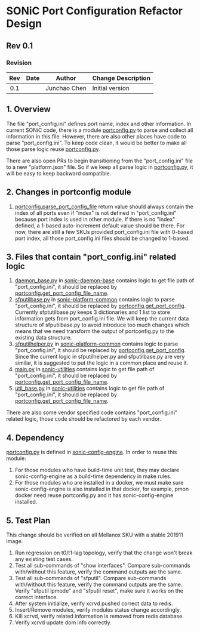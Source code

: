 # SONiC Port Configuration Refactor Design #

## Rev 0.1 ###

### Revision ###

 | Rev |     Date    |       Author       | Change Description                |
 |:---:|:-----------:|:------------------:|-----------------------------------|
 | 0.1 |             |      Junchao Chen  | Initial version                   |

## 1. Overview

The file "port_config.ini" defines port name, index and other information. In current SONiC code, there is a module [portconfig.py](https://github.com/sonic-net/sonic-buildimage/blob/master/src/sonic-config-engine/portconfig.py) to parse and collect all information in this file. However, there are also other places have code to parse "port_config.ini". To keep code clean, it would be better to make all those parse logic reuse [portconfig.py](https://github.com/sonic-net/sonic-buildimage/blob/master/src/sonic-config-engine/portconfig.py).

There are also open PRs to begin transitioning from the "port_config.ini" file to a new "platform.json" file. So if we keep all parse logic in [portconfig.py](https://github.com/sonic-net/sonic-buildimage/blob/master/src/sonic-config-engine/portconfig.py), it will be easy to keep backward compatible.

## 2. Changes in portconfig module

1. [portconfig.parse_port_config_file](https://github.com/sonic-net/sonic-buildimage/blob/142d45ce98008aac6437070a3a941083494b52a8/src/sonic-config-engine/portconfig.py#L28) return value should always contain the index of all ports even if "index" is not defined in "port_config.ini" because port index is used in other module. If there is no "index" defined, a 1-based auto-increment default value should be there. For now, there are still a few SKUs provided port_config.ini file with 0-based port index, all those port_config.ini files should be changed to 1-based.

## 3. Files that contain "port_config.ini" related logic

1. [daemon_base.py](https://github.com/sonic-net/sonic-buildimage/blob/master/src/sonic-daemon-base/sonic_daemon_base/daemon_base.py) in [sonic-daemon-base](https://github.com/sonic-net/sonic-buildimage/tree/master/src/sonic-daemon-base) contains logic to get file path of "port_config.ini", it should be replaced by [portconfig.get_port_config_file_name](https://github.com/sonic-net/sonic-buildimage/blob/142d45ce98008aac6437070a3a941083494b52a8/src/sonic-config-engine/portconfig.py#L6).
2. [sfputilbase.py](https://github.com/sonic-net/sonic-platform-common/blob/master/sonic_platform_base/sonic_sfp/sfputilbase.py) in [sonic-platform-common](https://github.com/sonic-net/sonic-platform-common) contains logic to parse "port_config.ini", it should be replaced by [portconfig.get_port_config](https://github.com/sonic-net/sonic-buildimage/blob/142d45ce98008aac6437070a3a941083494b52a8/src/sonic-config-engine/portconfig.py#L20). Currently sfptutilbase.py keeps 3 dictionaries and 1 list to store information gets from port_config.ini file. We will keep the current data structure of sfputilbase.py to avoid introduce too much changes which means that we need transform the output of portconfig.py to the existing data structure.
3. [sfputilhelper.py](https://github.com/sonic-net/sonic-platform-common/blob/master/sonic_platform_base/sonic_sfp/sfputilhelper.py) in [sonic-platform-common](https://github.com/sonic-net/sonic-platform-common) contains logic to parse "port_config.ini", it should be replaced by [portconfig.get_port_config](https://github.com/sonic-net/sonic-buildimage/blob/142d45ce98008aac6437070a3a941083494b52a8/src/sonic-config-engine/portconfig.py#L20). Since the current logic in sfputilhelper.py and sfputilbase.py are very similar, it is suggested to put the logic in a common place and reuse it.
4. [main.py](https://github.com/sonic-net/sonic-utilities/blob/master/sfputil/main.py) in [sonic-utilities](https://github.com/sonic-net/sonic-utilities) contains logic to get file path of "port_config.ini", it should be replaced by [portconfig.get_port_config_file_name](https://github.com/sonic-net/sonic-buildimage/blob/142d45ce98008aac6437070a3a941083494b52a8/src/sonic-config-engine/portconfig.py#L6).
5. [util_base.py](https://github.com/sonic-net/sonic-utilities/blob/master/utilities_common/util_base.py) in [sonic-utilities](https://github.com/sonic-net/sonic-utilities) contains logic to get file path of "port_config.ini", it should be replaced by [portconfig.get_port_config_file_name](https://github.com/sonic-net/sonic-buildimage/blob/142d45ce98008aac6437070a3a941083494b52a8/src/sonic-config-engine/portconfig.py#L6).

There are also some vendor specified code contains "port_config.ini" related logic, those code should be refactored by each vendor.

## 4. Dependency

[portconfig.py](https://github.com/sonic-net/sonic-buildimage/blob/master/src/sonic-config-engine/portconfig.py) is defined in [sonic-config-engine](https://github.com/sonic-net/sonic-buildimage/tree/master/src/sonic-config-engine). In order to reuse this module:

1. For those modules who have build-time unit test, they may declare sonic-config-engine as a build-time dependency in make rules.
2. For those modules who are installed in a docker, we must make sure sonic-config-engine is also installed in that docker, for example, pmon docker need reuse portconfig.py and it has sonic-config-engine installed.

## 5. Test Plan

This change should be verified on all Mellanox SKU with a stable 201911 image.

1. Run regression on t0/t1-lag topology, verify that the change won't break any existing test cases.
2. Test all sub-commands of "show interfaces". Compare sub-commands with/without this feature, verify the command outputs are the same.
3. Test all sub-commands of "sfputil". Compare sub-commands with/without this feature, verify the command outputs are the same. Verify "sfputil lpmode" and "sfputil reset", make sure it works on the correct interface.
4. After system initialize, verify xcrvd pushed correct data to redis.
5. Insert/Remove modules, verify modules status change accordingly.
6. Kill xcrvd, verify related information is removed from redis database.
7. Verify xcrvd update dom info correctly.
